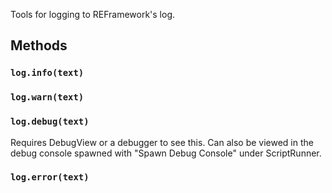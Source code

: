 Tools for logging to REFramework's log.

## Methods
### `log.info(text)`
### `log.warn(text)`
### `log.debug(text)`
Requires DebugView or a debugger to see this. Can also be viewed in the debug console spawned with "Spawn Debug Console" under ScriptRunner.
### `log.error(text)`
